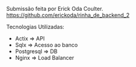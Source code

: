 Submissão feita por Erick Oda Coulter.
https://github.com/erickoda/rinha_de_backend_2

Tecnologias Utilizadas:
  - Actix =>  API
  - Sqlx => Acesso ao banco
  - Postgresql => DB
  - Nginx => Load Balancer
